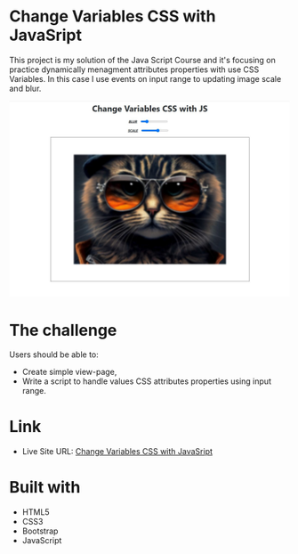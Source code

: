# Change Variables CSS with JavaSript

This project is my solution of the Java Script Course and it's focusing on practice dynamically menagment attributes properties with use CSS Variables. In this case I use events on input range to updating image scale and blur.  

![Alt text](./readme-view.jpg)

# The challenge
Users should be able to: 
 * Create simple view-page,
 * Write a script to handle values CSS attributes properties using input range.

# Link

* Live Site URL: <a class="d-inline-block mx-2" href="">Change Variables CSS with JavaSript
</a>

# Built with

* HTML5
* CSS3
* Bootstrap
* JavaScript

